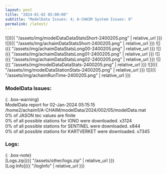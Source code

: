 ```yaml
---
layout: post
title: "2024-01-02 05:00:00"
subtitle: "ModelData Issues: 4; A-CHAIM System Issues: 0"
permalink: /latest/
---
```


![]({{ "/assets/img/modelDataDataStatsShort-2400205.png" | relative_url }})
![]({{ "/assets/img/achaimDataStatsShort-2400205.png" | relative_url }})
![]({{ "/assets/img/achaimDataStatsLong00-2400205.png" | relative_url }})
![]({{ "/assets/img/achaimDataStatsLong01-2400205.png" | relative_url }})
![]({{ "/assets/img/achaimDataStatsLong02-2400205.png" | relative_url }})
![]({{ "/assets/img/modelDataDataStats-2400205.png" | relative_url }})
![]({{ "/assets/img/modelDataStationStats-2400205.png" | relative_url }})
![]({{ "/assets/img/achaimRunTime-2400205.png" | relative_url }})


### ModelData Issues:  
  
{: .box-warning}  
 ModelData report for 02-Jan-2024 05:15:15   
 /home2/achaim1/A-CHAIM/modelData/2024/002/05/modelData.mat   
 0% of JASON tec values are finite   
 0% of all possible stations for IONO were downloaded. x3124   
 0% of all possible stations for SENTINEL were downloaded. x844   
 0% of all possible stations for KARTVERKET were downloaded. x7345   
  


### Logs:  
  
{: .box-note}  
[Logs.zip]({{ "/assets/other/logs.zip" | relative_url }})  
[Log Info]({{ "/logInfo" | relative_url }})  
